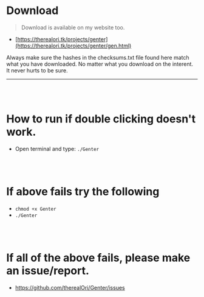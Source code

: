 # Download
> Download is available on my website too.
- [https://therealori.tk/projects/genter](https://therealori.tk/projects/genter/gen.html)

Always make sure the hashes in the checksums.txt file found here match what you have downloaded. No matter what you download on the interent. It never hurts to be sure.
__ __

<br />
<br />


# How to run if double clicking doesn't work.
- Open terminal and type: `./Genter`

<br />
<br />

# If above fails try the following
- `chmod +x Genter`
- `./Genter`

<br />
<br />

# If all of the above fails, please make an issue/report.
- https://github.com/therealOri/Genter/issues

